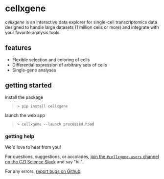 # cellxgene

_cellxgene_ is an interactive data explorer for single-cell transcriptomics data designed to handle large datasets (1 million cells or more) and integrate with your favorite analysis tools

## features

- Flexible selection and coloring of cells
- Differential expression of arbitrary sets of cells
- Single-gene analyses

## getting started

install the package
> `> pip install cellxgene`

launch the web app
> `> cellxgene --launch processed.h5ad`

### getting help

We'd love to hear from you!

For questions, suggestions, or accolades, [join the `#cellxgene-users` channel on the CZI Science Slack](https://join-cziscience-slack.herokuapp.com/) and say "hi!".

For any errors, [report bugs on Github](https://github.com/chanzuckerberg/cellxgene/issues).
